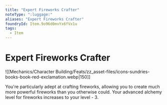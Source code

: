 ```yaml
---
title: "Expert Fireworks Crafter"
noteType: ":luggage:"
aliases: "Expert Fireworks Crafter"
foundryId: Item.9o96d0mvYx6fVx1u
tags:
  - Item
---
```


# Expert Fireworks Crafter
![[Mechanics/Character Building/Feats/zz_asset-files/icons-sundries-books-book-red-exclamation.webp|150]]

You're particularly adept at crafting fireworks, allowing you to create much more powerful fireworks than you otherwise could. Your advanced alchemy level for fireworks increases to your level - 3.
